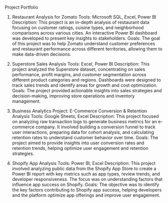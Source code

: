 Project Portfolio
1. Restaurant Analysis for Zomato
Tools: Microsoft SQL, Excel, Power BI
Description: This project is an in-depth analysis of restaurant data focusing on customer ratings, cuisine types, and neighborhood comparisons across various cities. An interactive Power BI dashboard was developed to present key insights to stakeholders.
Goals: The goal of this project was to help Zomato understand customer preferences and restaurant performance across different territories, allowing them to make data-driven decisions.

2. Superstore Sales Analysis
Tools: Excel, Power BI
Description: This project analyzed the Superstore dataset, concentrating on sales performance, profit margins, and customer segmentation across different product categories and regions. Dashboards were designed to track sales trends and identify areas for growth and cost optimization.
Goals: The project provided actionable insights into sales strategies and decision-making, improving store operations and inventory management.

3. Business Analytics Project: E-Commerce Conversion & Retention Analysis
Tools: Google Sheets, Excel
Description: This project focused on analyzing raw transaction logs to generate business metrics for an e-commerce company. It involved building a conversion funnel to track user interactions, preparing data for cohort analysis, and calculating retention rates to understand customer behavior over time.
Goals: The project aimed to provide insights into user conversion rates and retention trends, helping optimize user engagement and retention strategies.

4. Shopify App Analysis
Tools: Power BI, Excel
Description: This project involved analyzing public data from the Shopify App Store to create a Power BI report with key metrics such as app types, review trends, and developer responsiveness. The focus was on understanding factors that influence app success on Shopify.
Goals: The objective was to identify the key factors contributing to Shopify app success, helping developers and the platform optimize app offerings and improve user engagement.


